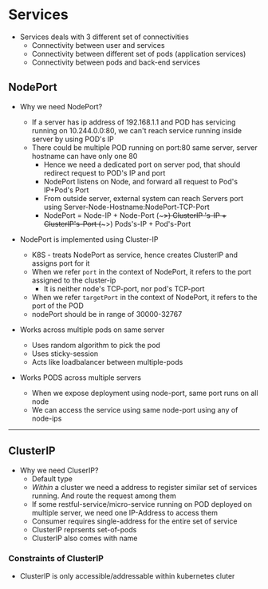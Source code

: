 # Services
* Services deals with 3 different set of connectivities
  * Connectivity between user and services
  * Connectivity between different set of pods (application services)
  * Connectivity between pods and back-end services

## NodePort

* Why we need NodePort?
  * If a server has ip address of 192.168.1.1 and POD has servicing running on 10.244.0.0:80, we can't reach service running inside server by using POD's IP
  * There could be multiple POD running on port:80 same server, server hostname can have only one 80
    * Hence we need a dedicated port on server pod, that should redirect request to POD's IP and port
    * NodePort listens on Node, and forward all request to Pod's IP+Pod's Port
    * From outside server, external system can reach Servers port using Server-Node-Hostname:NodePort-TCP-Port
    * NodePort = Node-IP + Node-Port (~~~>) ClusterIP 's-IP + ClusterIP's-Port (~~~>) Pods's-IP + Pod's-Port    
* NodePort is implemented using Cluster-IP
  * K8S - treats NodePort as service, hence creates ClusterIP and assigns port for it
  * When we refer `port` in the context of NodePort, it refers to the port assigned to the cluster-ip
    * It is neither node's TCP-port, nor pod's TCP-port
  * When we refer `targetPort` in the context of NodePort, it refers to the port of the POD
  * nodePort should be in range of 30000-32767

* Works across multiple pods on same server
  * Uses random algorithm to pick the pod
  * Uses sticky-session
  * Acts like loadbalancer between multiple-pods
  
* Works PODS across multiple servers
  * When we expose deployment using node-port, same port runs on all node
  * We can access the service using same node-port using any of node-ips

---

## ClusterIP

* Why we need CluserIP?
  * Default type
  * *Within* a cluster we need a address to register similar set of services running. And route the request among them
  * If some restful-service/micro-service running on POD deployed on multiple server, we need one IP-Address to access them
  * Consumer requires single-address for the entire set of service
  * ClusterIP reprsents set-of-pods
  * ClusterIP also comes with name

### Constraints of ClusterIP

* ClusterIP is only accessible/addressable within kubernetes cluter
